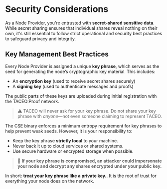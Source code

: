 # Security Considerations
As a Node Provider, you're entrusted with **secret-shared sensitive data**. While secret sharing ensures that individual shares reveal nothing on their own, it's still essential to follow strict operational and security best practices to safeguard privacy and integrity.

## Key Management Best Practices
Every Node Provider is assigned a unique **key phrase**, which serves as the seed for generating the node’s cryptographic key material. This includes:

* An **encryption key** (used to receive secret shares securely)
* A **signing key** (used to authenticate messages and proofs)

The public parts of these keys are uploaded during initial registration with the TACEO:Proof network.
> ⚠️  TACEO will never ask for your key phrase.  Do not share your key phrase with _anyone_—not even someone claiming to represent TACEO.

The CSE binary enforces a minimum entropy requirement for key phrases to help prevent weak seeds. However, it is your responsibility to:
* Keep the key phrase **strictly local** to your machine.
* Never back it up to cloud services or shared systems.
* Use secure hardware or encrypted storage when possible.

> 🔐 **If your key phrase is compromised, an attacker could impersonate your node and decrypt any shares encrypted under your public key.**

In short: **treat your key phrase like a private key.**. It is the root of trust for everything your node does on the network.